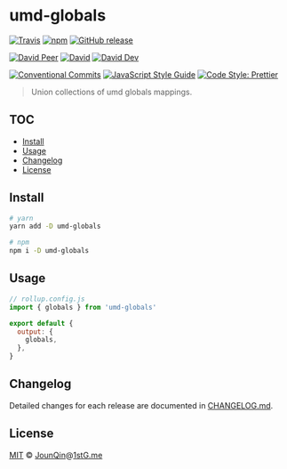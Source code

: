 # umd-globals

[![Travis](https://img.shields.io/travis/com/JounQin/umd-globals.svg)](https://travis-ci.com/JounQin/umd-globals)
[![npm](https://img.shields.io/npm/v/umd-globals.svg)](https://www.npmjs.com/package/umd-globals)
[![GitHub release](https://img.shields.io/github/release/JounQin/umd-globals)](https://github.com/JounQin/umd-globals/releases)

[![David Peer](https://img.shields.io/david/peer/JounQin/umd-globals.svg)](https://david-dm.org/JounQin/umd-globals?type=peer)
[![David](https://img.shields.io/david/JounQin/umd-globals.svg)](https://david-dm.org/JounQin/umd-globals)
[![David Dev](https://img.shields.io/david/dev/JounQin/umd-globals.svg)](https://david-dm.org/JounQin/umd-globals?type=dev)

[![Conventional Commits](https://img.shields.io/badge/conventional%20commits-1.0.0-yellow.svg)](https://conventionalcommits.org)
[![JavaScript Style Guide](https://img.shields.io/badge/code_style-standard-brightgreen.svg)](https://standardjs.com)
[![Code Style: Prettier](https://img.shields.io/badge/code_style-prettier-ff69b4.svg)](https://github.com/prettier/prettier)

> Union collections of umd globals mappings.

## TOC <!-- omit in toc -->

- [Install](#install)
- [Usage](#usage)
- [Changelog](#changelog)
- [License](#license)

## Install

```sh
# yarn
yarn add -D umd-globals

# npm
npm i -D umd-globals
```

## Usage

```js
// rollup.config.js
import { globals } from 'umd-globals'

export default {
  output: {
    globals,
  },
}
```

## Changelog

Detailed changes for each release are documented in [CHANGELOG.md](./CHANGELOG.md).

## License

[MIT][] © [JounQin][]@[1stG.me][]

[1stg.me]: https://www.1stg.me
[jounqin]: https://GitHub.com/JounQin
[mit]: http://opensource.org/licenses/MIT
